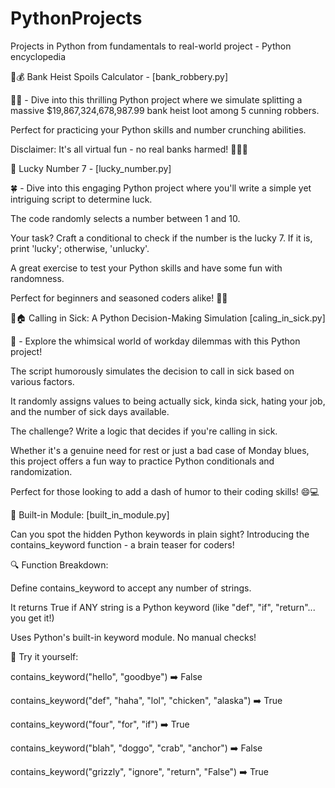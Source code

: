 # PythonProjects
Projects in Python from fundamentals to real-world project - Python encyclopedia

🏦💰 Bank Heist Spoils Calculator - [bank_robbery.py]

💸🚀 - Dive into this thrilling Python project where we simulate splitting a massive $19,867,324,678,987.99 bank heist loot among 5 cunning robbers. 

Perfect for practicing your Python skills and number crunching abilities. 

Disclaimer: It's all virtual fun - no real banks harmed! 🚨👨‍💻

🎲 Lucky Number 7 - [lucky_number.py]

🍀 - Dive into this engaging Python project where you'll write a simple yet intriguing script to determine luck. 

The code randomly selects a number between 1 and 10. 

Your task? Craft a conditional to check if the number is the lucky 7. If it is, print 'lucky'; otherwise, 'unlucky'. 

A great exercise to test your Python skills and have some fun with randomness. 

Perfect for beginners and seasoned coders alike! 🐍✨

🤒🏠 Calling in Sick: A Python Decision-Making Simulation [caling_in_sick.py] 

🚀 - Explore the whimsical world of workday dilemmas with this Python project! 

The script humorously simulates the decision to call in sick based on various factors. 

It randomly assigns values to being actually sick, kinda sick, hating your job, and the number of sick days available. 

The challenge? Write a logic that decides if you're calling in sick. 

Whether it's a genuine need for rest or just a bad case of Monday blues, this project offers a fun way to practice Python conditionals and randomization. 

Perfect for those looking to add a dash of humor to their coding skills! 😄💻

🤔 Built-in Module: [built_in_module.py]

Can you spot the hidden Python keywords in plain sight? Introducing the contains_keyword function - a brain teaser for coders!

🔍 Function Breakdown:

Define contains_keyword to accept any number of strings.

It returns True if ANY string is a Python keyword (like "def", "if", "return"... you get it!)

Uses Python's built-in keyword module. No manual checks!

🚀 Try it yourself:

contains_keyword("hello", "goodbye") ➡️ False

contains_keyword("def", "haha", "lol", "chicken", "alaska") ➡️ True

contains_keyword("four", "for", "if") ➡️ True

contains_keyword("blah", "doggo", "crab", "anchor") ➡️ False

contains_keyword("grizzly", "ignore", "return", "False") ➡️ True
